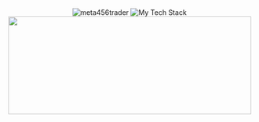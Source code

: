<div align="center">
<!--
<a href="#">
  <img height=200 align="center" src="https://github-readme-stats.vercel.app/api?username=meta456trader&count_private=true&show_icons=true&theme=radical&hide_border=true&hide_rank=true&layout=compact" />
</a>
-->



<img  align="center" src="https://github-readme-streak-stats.herokuapp.com/?user=meta456trader&theme=radical&hide_border=true" alt="meta456trader" />
<img  align="center" src="https://github-readme-tech-stack.vercel.app/api/cards?showBorder=false&lineCount=4&bg=%23141321&titleColor=%23c4336e&line1=NT8%2CNT8%2CF7DF1E%3BMQL4,5%2CMQL4,5%2CF7DF1E%3BPINESCRIPT%2CPINESCRIPT%2CF7DF1E%3BcTrader%2CcTrader%2CF7DF1E%3BamiBroker%2CamiBroker%2CF7DF1E%3B&line2=mongodb%2Cmongodb%2C47A248%3Bexpress%2Cexpress%2C000000%3Breact%2Creact%2C61DAFB%3Bnode.js%2Cnode%2C4b893e%3B&line3=next.js%2Cnext%2C000000%3Btailwindcss%2Ctalwind%2C06B6D4%3Bpostgresql%2Cpostgre%2C4169E1%3Bdotnet%2C.net%2C512BD4%3B&line4=javascript%2Cjavascript%2CF7DF1E%3Btypescript%2Ctypescript%2C3178C6%3Bcsharp%2Ccs%2C512BD4%3Bgit%2Cgit%2CF05032%3B" alt="My Tech Stack" />
<img height=200 width=495 align="center" src="https://github-readme-stats.vercel.app/api/top-langs/?username=meta456trader&layout=compact&theme=radical&size_weight=0.5&count_weight=0.5&hide_border=true&hide=php" />

</div>
